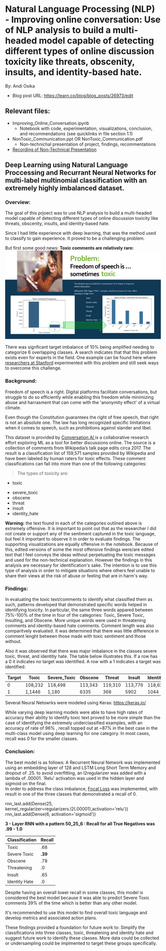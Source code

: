 # Natural Language Processing (NLP) - Improving online conversation: Use of NLP analysis to build a multi-headed model capable of detecting different types of online discussion toxicity like threats, obscenity, insults, and identity-based hate.


By: Andi Osika

* Blog post URL: https://learn.co/blog/blog_posts/26973/edit

## Relevant files: 
  * Improving_Online_Conversation.ipynb
    * Notebook with code, experimentation, visualizations, conclusion, and recommendations (see quicklinks in file section 1.1)
  * NonToxic_Communication.ppt OR NonToxic_Communication.pdf
    * Non-technichal presentation of project, findings, recommentations
   * [Recording of Non-Technical Presentation](https://rebrand.ly/NLP-and-Keras) 
    
    
    
## Deep Learning using Natural Language Proccessing and Recurrant Neural Networks for multi-label multinomial classification with an extremely highly imbalanced dataset.  
    

### Overview: 
The goal of this prjoect was to use NLP analysis to build a multi-headed model capable of detecting different types of online discussion toxicity like threats, obscenity, insults, and identity-based hate.

Since I had little experience with deep learning, that was the method used to classify to gain experience. It proved to be a challenging problem.

But first some good news: **Toxic comments are relatively rare:**
![](https://github.com/andiosika/NLP-to-identify-toxic-or-abusive-language-for-online-conversation-using-Keras-Deep-Learning-Models/blob/master/images/Toxic_frequency.PNG)

There was signficant target imbalance of 10% being amplified needing to categorize 6 overlapping classes. A search indicates that that this problem exists even for experts in the field. One example can be found here where [researchers at Stanford](https://web.stanford.edu/class/archive/cs/cs224n/cs224n.1184/reports/6837517.pdf) experimented with this problem and still seek ways to overcome this challenge.

### Background: 
Freedom of speech is a right.  Digital platforms facilitate conversations, but struggle to do so efficiently while enabling this freedom while minimizing abuse and harrasment that can come with the 'anonymity effect' of a virtual climate.  

Even though the Constitution guarantees the right of free speech, that right is not an absolute one. The law has long recognized specific limitations when it comes to speech, such as prohibitions against slander and libel. 

This dataset is provided by [Conversation AI ](https://conversationai.github.io/) is a collaborative research effort exploring ML as a tool for better discussions online.  The source is a collection of comments from Wikipedia’s talk page edits circa 2017.  The result is a classification list of 159,571 samples provided by Wikipedia and have been labeled by human raters for toxic effects.  These comment classifications can fall into more than one of the following categories:

>The types of toxicity are:
* toxic
- severe_toxic
- obscene
- threat
- insult
- identity_hate


**Warning:** the text found in each of the categories outlined above is extremely offensive. It is important to point out that as the researcher I did not create or support any of the sentiment captured in the toxic language, but feel it important to observe it in order to evaluate findings.
 The supporting visualizations are equally offensive in the notebook.  Because of this, edited versions of some the most offensive findings were/are edited text that I feel conveys the ideas without perpetuating the toxic messages and used for the non-technical explanation.  However the findings in this analysis are necessary for identification's sake.  The intention is to use this type of analysis in order to mitigate situations where others feel unable to share their views at the risk of abuse or feeling that are in harm's way.

### Findings:

In evaluating the toxic text/comments to identify what classified them as such, patterns developed that demonstrated specific words helped in identifying toxicity. In particular, the same three words appared between 75%-100% of the time in four of the categories: Toxic, Severe Toxic, Insulting, and Obscene. More unique words were used in threatening comments and identity-based hate comments. Comment length was also comparitvely evaluated. It was determined that there was little difference in comment lenght between those made with toxic sentiment and those without.


Also it was observed that there was major imbalance in the classes severe toxic, threat, and identitiy hate.  The table below illustrates this.  If a row has a 0 it indicates no target was identified.  A row with a 1 indicates a target was identified:

| Target | Toxic |Severe_Toxic| Obscene	| Threat|	Insult |	Identity_Hate |
|--| ---   | ---        | ---      | ---   | ---      | ---              |    
| 0	|108,232	|118,498|	113,343	|119,310	|113,776	|118,634 |
|1	|1,1446	|1,180	|6335	|368| 5902	|1044|


Several Neural Netowrks were modeled using Keras: https://keras.io/

While varying deep learning models were able to have high rates of accuracy their ability to identify toxic text proved to be more simple than the case of identifying the extremely underclassified examples, with an accuracy of rate of 96% , recall topped out at ~87% in the best case in the multi-class model using deep learning for one category.  In most cases, recall was 0 for the smaller classes. 

### Conclusion:

The best model is as follows:
A Recurrent Neural Network was implemented using an embedding layer of 128 and LSTM Long Short Term Memory and dropout of .25.  to avoid overfitting, an l2regularizer was added with a lambda of .00001. 'Relu' activation was used in the hidden layer and sigmoid on the final.  
In order to address the class imbalance, [Focal Loss](https://focal-loss.readthedocs.io/en/latest/generated/focal_loss.BinaryFocalLoss.html) was implemented, with result in one of the three classes that demonstrated a recall of 0.

rnn_last.add(Dense(25, kernel_regularizer=regularizers.l2(.00001),activation='relu'))
rnn_last.add(Dense(6, activation='sigmoid'))

**3 - Layer RNN with a pattern 50_25_6 : Recall for all True Negatives was .99 - 1.0**

|Classification | Recall|
|-- | --|
|Toxic | .68
|Severe Toxic | **.39**
|Obscene | .78
|Threatening | .0
|Insult | .65
|Identity Hate | .0 


Despite having an overall lower recall in some classes, this model is considered the best model because it was able to predict Severe Toxic comments 39% of the time which is better than any other model.  

It's recommended to use this model to find overall toxic language and develop metrics and associated action plans.  

These findings provided a foundation for future work to:
Simplify the classifications into three classes, toxic, threatening and identity hate and suggest future work to identify these classes.  More data could be collected or undersampling could be implmented to target these groups specifically.
